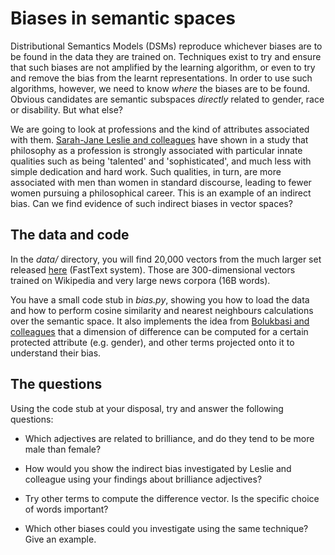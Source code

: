 # Biases in semantic spaces

Distributional Semantics Models (DSMs) reproduce whichever biases are to be found in the data they are trained on. Techniques exist to try and ensure that such biases are not amplified by the learning algorithm, or even to try and remove the bias from the learnt representations. In order to use such algorithms, however, we need to know *where* the biases are to be found. Obvious candidates are semantic subspaces *directly* related to gender, race or disability. But what else?

We are going to look at professions and the kind of attributes associated with them. [Sarah-Jane Leslie and colleagues](https://www.princeton.edu/~sjleslie/expectations%20of%20brilliance.pdf) have shown in a study that philosophy as a profession is strongly associated with particular innate qualities such as being 'talented' and 'sophisticated', and much less with simple dedication and hard work. Such qualities, in turn, are more associated with men than women in standard discourse, leading to fewer women pursuing a philosophical career. This is an example of an indirect bias. Can we find evidence of such indirect biases in vector spaces?


## The data and code

In the *data/* directory, you will find 20,000 vectors from the much larger set released [here](https://fasttext.cc/docs/en/english-vectors.html) (FastText system). Those are 300-dimensional vectors trained on Wikipedia and very large news corpora (16B words). 

You have a small code stub in *bias.py*, showing you how to load the data and how to perform cosine similarity and nearest neighbours calculations over the semantic space. It also implements the idea from [Bolukbasi and colleagues](https://arxiv.org/abs/1607.06520) that a dimension of difference can be computed for a certain protected attribute (e.g. gender), and other terms projected onto it to understand their bias.



## The questions

Using the code stub at your disposal, try and answer the following questions:

* Which adjectives are related to brilliance, and do they tend to be more male than female?

* How would you show the indirect bias investigated by Leslie and colleague using your findings about brilliance adjectives?

* Try other terms to compute the difference vector. Is the specific choice of words important?

* Which other biases could you investigate using the same technique? Give an example. 

